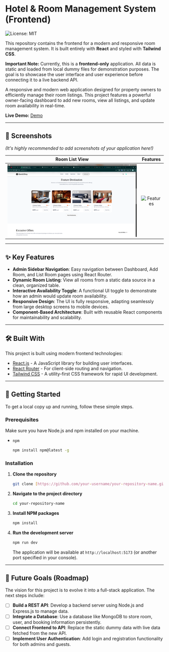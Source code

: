 # Hotel & Room Management System (Frontend)

![License: MIT](https://img.shields.io/badge/License-MIT-blue.svg)

This repository contains the frontend for a modern and responsive room management system. It is built entirely with **React** and styled with **Tailwind CSS**.

**Important Note:** Currently, this is a **frontend-only** application. All data is static and loaded from local dummy files for demonstration purposes. The goal is to showcase the user interface and user experience before connecting it to a live backend API.

A responsive and modern web application designed for property owners to efficiently manage their room listings. This project features a powerful owner-facing dashboard to add new rooms, view all listings, and update room availability in real-time.

**Live Demo:** [Demo](https://quickstaywithus.onrender.com)


---

## 📸 Screenshots

*(It's highly recommended to add screenshots of your application here!)*

| Room List View | Features|
| :-------------: | :--------------: |
| ![Room List View](./screenshots/room.png) | ![Features](./screenhots/features.png) |


---

## ✨ Key Features

* **Admin Sidebar Navigation**: Easy navigation between Dashboard, Add Room, and List Room pages using React Router.
* **Dynamic Room Listing**: View all rooms from a static data source in a clean, organized table.
* **Interactive Availability Toggle**: A functional UI toggle to demonstrate how an admin would update room availability.
* **Responsive Design**: The UI is fully responsive, adapting seamlessly from large desktop screens to mobile devices.
* **Component-Based Architecture**: Built with reusable React components for maintainability and scalability.

---

## 🛠️ Built With

This project is built using modern frontend technologies:

* [React.js](https://reactjs.org/) - A JavaScript library for building user interfaces.
* [React Router](https://reactrouter.com/) - For client-side routing and navigation.
* [Tailwind CSS](https://tailwindcss.com/) - A utility-first CSS framework for rapid UI development.

---

## 🚀 Getting Started

To get a local copy up and running, follow these simple steps.

### Prerequisites

Make sure you have Node.js and npm installed on your machine.
* `npm`
    ```sh
    npm install npm@latest -g
    ```

### Installation

1.  **Clone the repository**
    ```sh
    git clone [https://github.com/your-username/your-repository-name.git](https://github.com/your-username/your-repository-name.git)
    ```
2.  **Navigate to the project directory**
    ```sh
    cd your-repository-name
    ```
3.  **Install NPM packages**
    ```sh
    npm install
    ```
4.  **Run the development server**
    ```sh
    npm run dev
    ```
    The application will be available at `http://localhost:5173` (or another port specified in your console).

---

## 🔮 Future Goals (Roadmap)

The vision for this project is to evolve it into a full-stack application. The next steps include:
* [ ] **Build a REST API**: Develop a backend server using Node.js and Express.js to manage data.
* [ ] **Integrate a Database**: Use a database like MongoDB to store room, user, and booking information persistently.
* [ ] **Connect Frontend to API**: Replace the static dummy data with live data fetched from the new API.
* [ ] **Implement User Authentication**: Add login and registration functionality for both admins and guests.
